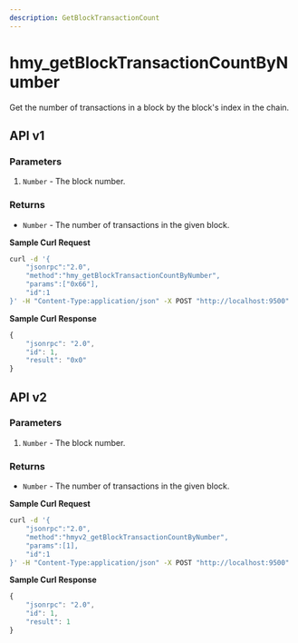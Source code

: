 ```yaml
---
description: GetBlockTransactionCount
---
```


# hmy\_getBlockTransactionCountByNumber

Get the number of transactions in a block by the block's index in the chain.

## API v1

### Parameters

1. `Number` - The block number.

### Returns

* `Number` - The number of transactions in the given block.

**Sample Curl Request**

```bash
curl -d '{
    "jsonrpc":"2.0",
    "method":"hmy_getBlockTransactionCountByNumber",
    "params":["0x66"],
    "id":1
}' -H "Content-Type:application/json" -X POST "http://localhost:9500"
```

**Sample Curl Response**

```javascript
{
    "jsonrpc": "2.0",
    "id": 1,
    "result": "0x0"
}
```

## API v2

### Parameters

1. `Number` - The block number.

### Returns

* `Number` - The number of transactions in the given block.

**Sample Curl Request**

```bash
curl -d '{
    "jsonrpc":"2.0",
    "method":"hmyv2_getBlockTransactionCountByNumber",
    "params":[1],
    "id":1
}' -H "Content-Type:application/json" -X POST "http://localhost:9500"
```

**Sample Curl Response**

```javascript
{
    "jsonrpc": "2.0",
    "id": 1,
    "result": 1
}
```
